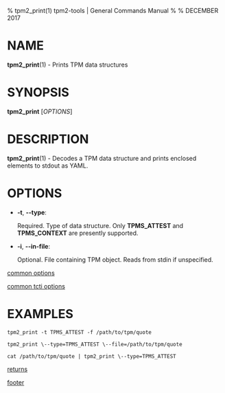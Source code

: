 % tpm2_print(1) tpm2-tools | General Commands Manual
%
% DECEMBER 2017

# NAME

**tpm2_print**(1) - Prints TPM data structures

# SYNOPSIS

**tpm2_print** [*OPTIONS*]

# DESCRIPTION

**tpm2_print**(1) - Decodes a TPM data structure and prints enclosed
elements to stdout as YAML.

# OPTIONS

  * **-t**, **\--type**:

    Required. Type of data structure. Only **TPMS_ATTEST** and **TPMS_CONTEXT** are
    presently supported.

  * **-i**, **\--in-file**:

    Optional. File containing TPM object. Reads from stdin if unspecified.

[common options](common/options.md)

[common tcti options](common/tcti.md)

# EXAMPLES

```
tpm2_print -t TPMS_ATTEST -f /path/to/tpm/quote

tpm2_print \--type=TPMS_ATTEST \--file=/path/to/tpm/quote

cat /path/to/tpm/quote | tpm2_print \--type=TPMS_ATTEST
```

[returns](common/returns.md)

[footer](common/footer.md)
